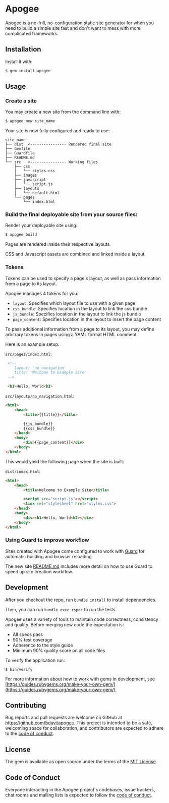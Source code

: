 # Apogee

Apogee is a no-frill, no-configuration static site generator for when you need
to build a simple site fast and don't want to mess with more complicated
frameworks.


## Installation
Install it with:

```bash
$ gem install apogee
```


## Usage

### Create a site
You may create a new site from the command line with:
```bash
$ apogee new site_name
```

Your site is now fully configured and ready to use:
```
site_name
├── dist  <---------------- Rendered final site
├── Gemfile
├── Guardfile
├── README.md
└── src   <---------------- Working files
    ├── css
    │   └── styles.css
    ├── images
    ├── javascript
    │   └── script.js
    ├── layouts
    │   └── default.html
    └── pages
        └── index.html
```


### Build the final deployable site from your source files:
Render your deployable site using:
```bash
$ apogee build
```

Pages are rendered inside their respective layouts.

CSS and Javascript assets are combined and linked inside a layout.


### Tokens
Tokens can be used to specify a page's layout, as well as pass information from a page to its layout.


Apogee manages 4 tokens for you:
* `layout`: Specifies which layout file to use with a given page
* `css_bundle`: Specifies location in the layout to link the css bundle
* `js_bundle`: Specifies location in the layout to link the js bundle
* `page_content`: Specifies location in the layout to insert the page content

To pass additional information from a page to its layout, you may define arbitrary tokens 
in pages using a YAML format HTML comment.


Here is an example setup:

`src/pages/index.html`:
```html
 <!--
    layout: 'no_navigation'
    title: 'Welcome to Example Site'
 -->

 <h1>Hello, World<h2>
```


`src/layouts/no_navigation.html`:
```html
<html>
    <head>
        <title>{{title}}</title>

        {{js_bundle}}
        {{css_bundle}}
    </head>
    <body>
        <div>{{page_content}}</div>
    </body>
</html>
```


This would yield the following page when the site is built:

`dist/index.html`:
```html
<html>
    <head>
        <title>Welcome to Example Site</title>

        <script src="script.js"></script>
        <link rel="stylesheet" href="styles.css">
    </head>
    <body>
        <div><h1>Hello, World<h2></div>
    </body>
</html>
```

### Using Guard to improve workflow
Sites created with Apogee come configured to work with [Guard](https://github.com/guard/guard) 
for automatic building and browser reloading.

The new site [README.md](https://github.com/bdavi/apogee/blob/main/lib/apogee/templates/new_site/README.md)
includes more detail on how to use Guard to speed up site creation workflow.


## Development

After you checkout the repo, run `bundle install` to install dependencies.

Then, you can run `bundle exec rspec` to run the tests.

Apogee uses a variety of tools to maintain code correctness, consistency
and quality. Before merging new code the expectation is:
* All specs pass
* 90% test coverage
* Adherence to the style guide
* Minimum 90% quality score on all code files

To verify the application run:
```
$ bin/verify
```

For more information about how to work with gems in development, see [https://guides.rubygems.org/make-your-own-gem/](https://guides.rubygems.org/make-your-own-gem/).


## Contributing

Bug reports and pull requests are welcome on GitHub at https://github.com/bdavi/apogee. This project is intended to be a safe, welcoming space for collaboration, and contributors are expected to adhere to the [code of conduct](https://github.com/bdavi/apogee/blob/master/CODE_OF_CONDUCT.md).


## License

The gem is available as open source under the terms of the [MIT License](https://opensource.org/licenses/MIT).


## Code of Conduct

Everyone interacting in the Apogee project's codebases, issue trackers, chat rooms and mailing lists is expected to follow the [code of conduct](https://github.com/bdavi/apogee/blob/master/CODE_OF_CONDUCT.md).
